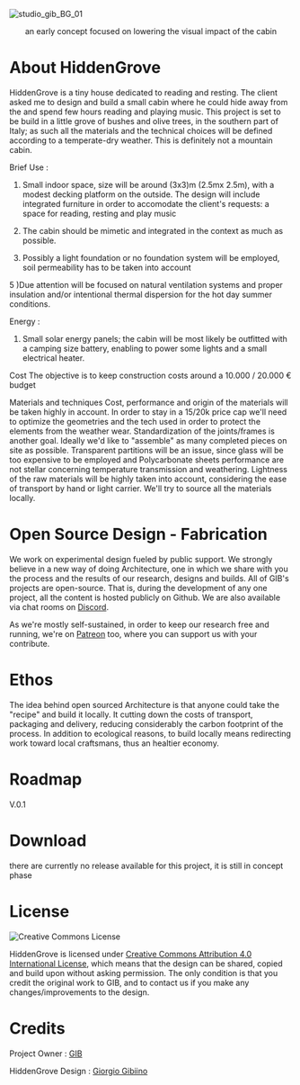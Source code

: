 

![studio_gib_BG_01](https://user-images.githubusercontent.com/97519980/222775561-3e6c7567-f6ca-48ec-80ae-7cdd960cece4.png)
<p align="center">an early concept focused on lowering the visual impact of the cabin </p>


# About HiddenGrove 
HiddenGrove is a tiny house dedicated to reading and resting. The client asked me to design and build a small cabin where he could hide away from the and spend few hours reading and playing music. This project is set to be build in a little grove of bushes and olive trees, in the southern part of Italy; as such all the materials and the technical choices will be defined according to a temperate-dry weather. This is definitely not a mountain cabin.

Brief
Use :
1) Small indoor space, size will be around (3x3)m (2.5mx 2.5m), with a modest decking platform on the outside. The design will include integrated furniture in order to accomodate the client's requests: a space for reading, resting and play music 

2) The cabin should be mimetic and integrated in the context as much as possible. 

4) Possibly a light foundation or no foundation system will be employed, soil permeability has to be taken into account

5 )Due attention will be focused on natural ventilation systems and proper insulation and/or intentional thermal dispersion for the hot day summer conditions.


Energy :
1) Small solar energy panels; the cabin will be most likely be outfitted with a camping size battery, enabling to power some lights and a small electrical heater.


Cost
The objective is to keep construction costs around a 10.000 / 20.000 € budget

Materials and techniques
Cost, performance and origin of the materials will be taken highly in account. In order to stay in a 15/20k price cap we'll need to optimize the geometries and the tech used in order to protect the elements from the weather wear. Standardization of the joints/frames is another goal. Ideally we'd like to "assemble" as many completed pieces on site as possible. Transparent partitions will be an issue, since glass will be too expensive to be employed and Polycarbonate sheets performance are not stellar concerning temperature transmission and weathering. Lightness of the raw materials will be highly taken into account, considering the ease of transport by hand or light carrier. 
We'll try to source all the materials locally.


# Open Source Design - Fabrication 
We work on experimental design fueled by public support.
We strongly believe in a new way of doing Architecture, one in which we share with you the process and the results of our research, designs and builds.
All of GIB's projects are open-source. That is, during the development of any one project, all the content is hosted publicly on Github. We are also available via chat rooms on [Discord](https://discord.gg/3Qf9EzJqV9).

As we're mostly self-sustained, in order to keep our research free and running, we're on [Patreon](https://www.patreon.com/StudioGIB) too, where you can support us with your contribute.

# Ethos
The idea behind open sourced Architecture is that anyone could take the "recipe" and build it locally.
It cutting down the costs of transport, packaging and delivery, reducing considerably the carbon footprint of the process.
In addition to ecological reasons, to build locally means redirecting work toward local craftsmans, thus an healtier economy.


# Roadmap
V.0.1


# Download 
there are currently no release available for this project, it is still in concept phase

# License
![Creative Commons License](https://i.creativecommons.org/l/by/4.0/88x31.png)

HiddenGrove is licensed under [Creative Commons Attribution 4.0 International License](https://creativecommons.org/licenses/by/4.0/), which means that the design can be shared, copied and build upon without asking permission. The only condition is that you credit the original work to GIB, and to contact us if you make any changes/improvements to the design.

# Credits

Project Owner : [GIB](http://studiogib.com/)

HiddenGrove Design : [Giorgio Gibiino](https://www.instagram.com/jj_nelson/)
